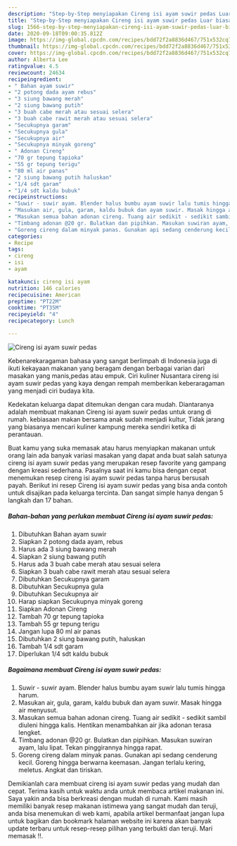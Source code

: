 ```yaml
---
description: "Step-by-Step menyiapakan Cireng isi ayam suwir pedas Luar biasa"
title: "Step-by-Step menyiapakan Cireng isi ayam suwir pedas Luar biasa"
slug: 1566-step-by-step-menyiapakan-cireng-isi-ayam-suwir-pedas-luar-biasa
date: 2020-09-18T09:00:35.812Z
image: https://img-global.cpcdn.com/recipes/bdd72f2a8836d467/751x532cq70/cireng-isi-ayam-suwir-pedas-foto-resep-utama.jpg
thumbnail: https://img-global.cpcdn.com/recipes/bdd72f2a8836d467/751x532cq70/cireng-isi-ayam-suwir-pedas-foto-resep-utama.jpg
cover: https://img-global.cpcdn.com/recipes/bdd72f2a8836d467/751x532cq70/cireng-isi-ayam-suwir-pedas-foto-resep-utama.jpg
author: Alberta Lee
ratingvalue: 4.5
reviewcount: 24634
recipeingredient:
- " Bahan ayam suwir"
- "2 potong dada ayam rebus"
- "3 siung bawang merah"
- "2 siung bawang putih"
- "3 buah cabe merah atau sesuai selera"
- "3 buah cabe rawit merah atau sesuai selera"
- "Secukupnya garam"
- "Secukupnya gula"
- "Secukupnya air"
- "Secukupnya minyak goreng"
- " Adonan Cireng"
- "70 gr tepung tapioka"
- "55 gr tepung terigu"
- "80 ml air panas"
- "2 siung bawang putih haluskan"
- "1/4 sdt garam"
- "1/4 sdt kaldu bubuk"
recipeinstructions:
- "Suwir - suwir ayam. Blender halus bumbu ayam suwir lalu tumis hingga harum."
- "Masukan air, gula, garam, kaldu bubuk dan ayam suwir. Masak hingga air menyusut."
- "Masukan semua bahan adonan cireng. Tuang air sedikit - sedikit sambil diuleni hingga kalis. Hentikan menambahkan air jika adonan terasa lengket."
- "Timbang adonan @20 gr. Bulatkan dan pipihkan. Masukan suwiran ayam, lalu lipat. Tekan pinggirannya hingga rapat."
- "Goreng cireng dalam minyak panas. Gunakan api sedang cenderung kecil. Goreng hingga berwarna keemasan. Jangan terlalu kering, meletus. Angkat dan tiriskan."
categories:
- Recipe
tags:
- cireng
- isi
- ayam

katakunci: cireng isi ayam 
nutrition: 146 calories
recipecuisine: American
preptime: "PT22M"
cooktime: "PT35M"
recipeyield: "4"
recipecategory: Lunch

---
```



![Cireng isi ayam suwir pedas](https://img-global.cpcdn.com/recipes/bdd72f2a8836d467/751x532cq70/cireng-isi-ayam-suwir-pedas-foto-resep-utama.jpg)

Kebenarekaragaman bahasa yang sangat berlimpah di Indonesia juga di ikuti kekayaan makanan yang beragam dengan berbagai varian dari masakan yang manis,pedas atau empuk. Ciri kuliner Nusantara cireng isi ayam suwir pedas yang kaya dengan rempah memberikan keberaragaman yang menjadi ciri budaya kita.




Kedekatan keluarga dapat ditemukan dengan cara mudah. Diantaranya adalah membuat makanan Cireng isi ayam suwir pedas untuk orang di rumah. kebiasaan makan bersama anak sudah menjadi kultur, Tidak jarang yang biasanya mencari kuliner kampung mereka sendiri ketika di perantauan.

Buat kamu yang suka memasak atau harus menyiapkan makanan untuk orang lain ada banyak variasi masakan yang dapat anda buat salah satunya cireng isi ayam suwir pedas yang merupakan resep favorite yang gampang dengan kreasi sederhana. Pasalnya saat ini kamu bisa dengan cepat menemukan resep cireng isi ayam suwir pedas tanpa harus bersusah payah.
Berikut ini resep Cireng isi ayam suwir pedas yang bisa anda contoh untuk disajikan pada keluarga tercinta. Dan sangat simple hanya dengan 5 langkah dan 17 bahan.


<!--inarticleads1-->

##### Bahan-bahan yang perlukan membuat Cireng isi ayam suwir pedas:

1. Dibutuhkan  Bahan ayam suwir
1. Siapkan 2 potong dada ayam, rebus
1. Harus ada 3 siung bawang merah
1. Siapkan 2 siung bawang putih
1. Harus ada 3 buah cabe merah atau sesuai selera
1. Siapkan 3 buah cabe rawit merah atau sesuai selera
1. Dibutuhkan Secukupnya garam
1. Dibutuhkan Secukupnya gula
1. Dibutuhkan Secukupnya air
1. Harap siapkan Secukupnya minyak goreng
1. Siapkan  Adonan Cireng
1. Tambah 70 gr tepung tapioka
1. Tambah 55 gr tepung terigu
1. Jangan lupa 80 ml air panas
1. Dibutuhkan 2 siung bawang putih, haluskan
1. Tambah 1/4 sdt garam
1. Diperlukan 1/4 sdt kaldu bubuk




<!--inarticleads2-->

##### Bagaimana membuat  Cireng isi ayam suwir pedas:

1. Suwir - suwir ayam. Blender halus bumbu ayam suwir lalu tumis hingga harum.
1. Masukan air, gula, garam, kaldu bubuk dan ayam suwir. Masak hingga air menyusut.
1. Masukan semua bahan adonan cireng. Tuang air sedikit - sedikit sambil diuleni hingga kalis. Hentikan menambahkan air jika adonan terasa lengket.
1. Timbang adonan @20 gr. Bulatkan dan pipihkan. Masukan suwiran ayam, lalu lipat. Tekan pinggirannya hingga rapat.
1. Goreng cireng dalam minyak panas. Gunakan api sedang cenderung kecil. Goreng hingga berwarna keemasan. Jangan terlalu kering, meletus. Angkat dan tiriskan.




Demikianlah cara membuat cireng isi ayam suwir pedas yang mudah dan cepat. Terima kasih untuk waktu anda untuk membaca artikel makanan ini. Saya yakin anda bisa berkreasi dengan mudah di rumah. Kami masih memiliki banyak resep makanan istimewa yang sangat mudah dan teruji, anda bisa menemukan di web kami, apabila artikel bermanfaat jangan lupa untuk bagikan dan bookmark halaman website ini karena akan banyak update terbaru untuk resep-resep pilihan yang terbukti dan teruji. Mari memasak !!. 
